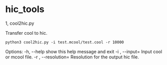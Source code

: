 # hic_tools

1, cool2hic.py

Transfer cool to hic.
```
python3 cool2hic.py -i test.mcool/test.cool -r 10000
```
Options:
  -h, --help            show this help message and exit
  -i <file>, --input=<file>
                        Input cool or mcool file.
  -r <int>, --resolution=<int>
                        Resolution for the output hic file.
